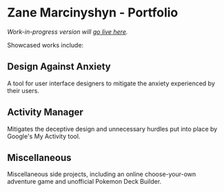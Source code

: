 # Zane Marcinyshyn - Portfolio

*Work-in-progress version will [go live here](https://tylo-zane.github.io/zane/).*

Showcased works include:

## Design Against Anxiety

A tool for user interface designers to mitigate the anxiety experienced by their users. 

## Activity Manager

Mitigates the deceptive design and unnecessary hurdles put into place by Google's My Activity tool. 

## Miscellaneous

Miscellaneous side projects, including an online choose-your-own adventure game and unofficial Pokemon Deck Builder.